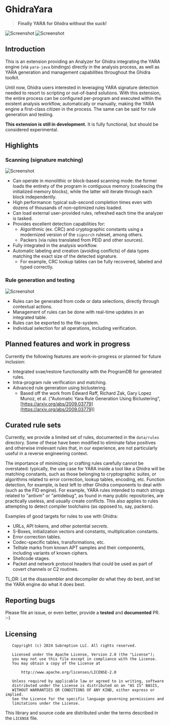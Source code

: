 # GhidraYara

> **Finally YARA for Ghidra without the suck!**

![Screenshot](images/screenshot_1.png)
![Screenshot](images/analysis_bookmarks.png)

## Introduction

This is an extension providing an Analyzer for Ghidra integrating the YARA engine (via `yara-java`
bindings) directly in the analysis process, as well as YARA generation and management capabilities
throughout the Ghidra toolkit.

Until now, Ghidra users interested in leveraging YARA signature detection needed to resort to
scripting or out-of-band solutions. With this extension, the entire process can be configured per-program
and executed within the existent analysis workflow, automatically or manually, making the YARA
engine a first-class citizen in the process. The same can be said for rule generation and testing.

**This extension is still in development.** It is fully functional, but should be considered
experimental.

## Highlights

### Scanning (signature matching)

![Screenshot](images/analyzer.png)

 - Can operate in monolithic or block-based scanning mode: the former loads the entirety of the program in contiguous memory (coalescing the initialized memory blocks), while the latter will iterate through each block independently.
 - High performance: typical sub-second completion times even with dozens of thousands of non-optimized rules loaded.
 - Can load external user-provided rules, refreshed each time the analyzer is tasked.
 - Provides excellent detection capabilities for:
     - Algorithmic (ex. CRC) and cryptographic constants using a modernized version of the `signsrch` ruleset, among others.
     - Packers (via rules translated from PEID and other sources).
 - Fully integrated in the analysis workflow.
 - Automatic labeling and creation (avoiding conflicts) of data types matching the exact size of the detected signature.
     - For example, CRC lookup tables can be fully recovered, labeled and typed correctly.

### Rule generation and testing

![Screenshot](images/rule_management.png)

 - Rules can be generated from code or data selections, directly through contextual actions.
 - Management of rules can be done with real-time updates in an integrated table.
 - Rules can be exported to the file-system.
 - Individual selection for all operations, including verification.

## Planned features and work in progress

Currently the following features are work-in-progress or planned for future inclusion:

 - Integrated svae/restore functionality with the ProgramDB for generated rules.
 - Intra-program rule verification and matching.
 - Advanced rule generation using biclustering.
     - Based off the work from Edward Raff, Richard Zak, Gary Lopez Munoz, et al. ("Automatic Yara Rule Generation Using Biclustering", [https://arxiv.org/abs/2009.03779](https://arxiv.org/abs/2009.03779))

## Curated rule sets

Currently, we provide a limited set of rules, documented in the `data/rules` directory. Some of
these have been modified to eliminate false positives and otherwise irrelevant rules that, in our
experience, are not particularly useful in a reverse engineering context.

The importance of minimizing or crafting rules carefully cannot be overstated: typically, the use
case for YARA inside a tool like a Ghidra will be matching constants, such as those belonging to
cryptographic suites, or algorithms related to error correction, lookup tables, encoding, etc.
Function detection, for example, is best left to other Ghidra components to deal with (such as the
FID engine). For example, YARA rules intended to match strings related to "antivm" or "antidebug",
as found in many public repositories, are practically useless, and usually create conflicts. This
also applies to rules attempting to detect compiler toolchains (as opposed to, say, packers).

Examples of good targets for rules to use with Ghidra:

 - URLs, API tokens, and other potential *secrets*.
 - S-Boxes, initialization vectors and constants, multiplication constants.
 - Error correction tables.
 - Codec-specific tables, transformations, etc.
 - Telltale marks from known APT samples and their components, including variants of known ciphers.
 - Shellcode stages.
 - Packet and network protocol headers that could be used as part of covert channels or C2 routines.

TL;DR: Let the disassembler and decompiler do what they do best, and let the YARA engine do what it does best.


## Reporting bugs

Please file an issue, or even better, provide a **tested** and **documented** PR. :-)

## Licensing

```
   Copyright (c) 2024 Subreption LLC. All rights reserved.

   Licensed under the Apache License, Version 2.0 (the "License");
   you may not use this file except in compliance with the License.
   You may obtain a copy of the License at

       http://www.apache.org/licenses/LICENSE-2.0

   Unless required by applicable law or agreed to in writing, software
   distributed under the License is distributed on an "AS IS" BASIS,
   WITHOUT WARRANTIES OR CONDITIONS OF ANY KIND, either express or implied.
   See the License for the specific language governing permissions and
   limitations under the License.
```

This library and source code are distributed under the terms described in the `LICENSE` file.
